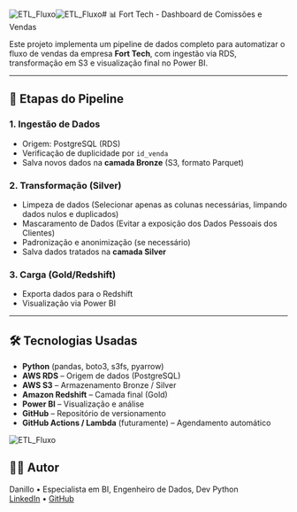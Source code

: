![ETL_Fluxo](https://github.com/user-attachments/assets/274c4897-dadc-4b32-a736-35ef4cef0094)![ETL_Fluxo](https://github.com/user-attachments/assets/274c4897-dadc-4b32-a736-35ef4cef0094)# 📊 Fort Tech - Dashboard de Comissões e Vendas

Este projeto implementa um pipeline de dados completo para automatizar o fluxo de vendas da empresa  **Fort Tech**, com ingestão via RDS, transformação em S3 e visualização final no Power BI.

---

## 🔁 Etapas do Pipeline

### 1. **Ingestão de Dados**
- Origem: PostgreSQL (RDS)
- Verificação de duplicidade por `id_venda`
- Salva novos dados na **camada Bronze** (S3, formato Parquet)

### 2. **Transformação (Silver)**
- Limpeza de dados (Selecionar apenas as colunas necessárias, limpando dados nulos e duplicados)
- Mascaramento de Dados (Evitar a exposição dos Dados Pessoais dos Clientes)
- Padronização e anonimização (se necessário)
- Salva dados tratados na **camada Silver**

### 3. **Carga (Gold/Redshift)**
- Exporta dados para o Redshift
- Visualização via Power BI

---

## 🛠️ Tecnologias Usadas

- **Python** (pandas, boto3, s3fs, pyarrow)
- **AWS RDS** – Origem de dados (PostgreSQL)
- **AWS S3** – Armazenamento Bronze / Silver
- **Amazon Redshift** – Camada final (Gold)
- **Power BI** – Visualização e análise
- **GitHub** – Repositório de versionamento
- **GitHub Actions / Lambda** (futuramente) – Agendamento automático

![ETL_Fluxo](https://github.com/user-attachments/assets/e33a3633-6d20-485f-9b53-f14162b1c9f9)



## 👨‍💻 Autor

Danillo • Especialista em BI, Engenheiro de Dados, Dev Python  
[LinkedIn](www.linkedin.com/in/danillo-r-8561192a2) • [GitHub](https://github.com/Dan-2912)


